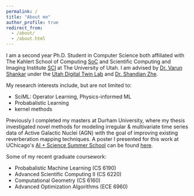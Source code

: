 ```yaml
---
permalink: /
title: "About me"
author_profile: true
redirect_from: 
  - /about/
  - /about.html
---
```


I am a second year Ph.D. Student in Computer Science both affiliated with The Kahlert School of Computing [SoC](https://www.cs.utah.edu) and Scientific Computing and Imaging Institute [SCI](https://www.sci.utah.edu/) at The University of Utah. I am advised by [Dr. Varun Shankar](https://users.cs.utah.edu/~shankar/) under the [Utah Digital Twin Lab](https://digitaltwin.cs.utah.edu/) and [Dr. Shandian Zhe](https://users.cs.utah.edu/~zhe/).

My research interests include, but are not limited to:
* SciML: Operator Learning, Physics-informed ML 
* Probabalistic Learning
* kernel methods

Previously I completed my masters at Durham University, where my thesis investigated novel methods for modeling irregular & multivariate time series data of Active Galactic Nuclei (AGN) with the goal of improving existing reverberation mapping techniques. A poster I presented for this work at UChicago's [AI + Science Summer School](https://datascience.uchicago.edu/events/ai-science-summer-school-2023/) can be found [here](https://docs.google.com/presentation/d/e/2PACX-1vTejV4YIXShOr6Lx56WlS0E73Dhya-NTqcycXGygBc3mflo6bYvwq2xEEx9z8F1TdwIh358MqnDkxbJ/pub?start=false&loop=false&delayms=60000).

Some of my recent graduate coursework:
* Probabalistic Machine Learning (CS 6190)
* Advanced Scientific Computing II (CS 6220)
* Computational Geometry (CS 6160)
* Advanced Optimization Algorithms (ECE 6960)